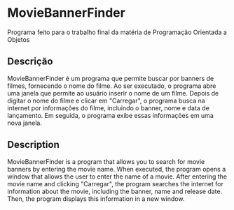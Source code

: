 # MovieBannerFinder
Programa feito para o trabalho final da matéria de Programação Orientada a Objetos

## Descrição
MovieBannerFinder é um programa que permite buscar por banners de filmes, fornecendo o nome do filme. Ao ser executado, o programa abre uma janela que permite ao usuário inserir o nome de um filme. Depois de digitar o nome do filme e clicar em "Carregar", o programa busca na internet por informações do filme, incluindo o banner, nome e data de lançamento. Em seguida, o programa exibe essas informações em uma nova janela.

## Description
MovieBannerFinder is a program that allows you to search for movie banners by entering the movie name. When executed, the program opens a window that allows the user to enter the name of a movie. After entering the movie name and clicking "Carregar", the program searches the internet for information about the movie, including the banner, name and release date. Then, the program displays this information in a new window.
